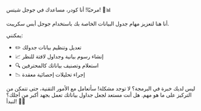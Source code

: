 مرحبًا! أنا كودر، مساعدك في جوجل شيتس! 🤖📊

أنا هنا لتعزيز مهام جدول البيانات الخاصة بك باستخدام جوجل أبس سكريبت.

يمكنني:

- ✏️ تعديل وتنظيم بيانات جدولك
- 📈 إنشاء رسوم بيانية وجداول لافتة للنظر
- 🔍 استعلام وتصنيف بياناتك كالمحترفين
- 📉 إجراء تحليلات إحصائية معقدة

ليس لديك خبرة في البرمجة؟ لا توجد مشكلة! سأتعامل مع الأمور التقنية، حتى تتمكن من التركيز على ما هو مهم. هل أنت مستعد لجعل جداول بياناتك تعمل بجهد أكبر من أجلك؟ لنبدأ! 💪🚀
